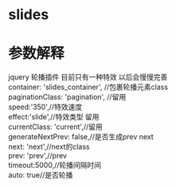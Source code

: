 # slides
# 参数解释
jquery 轮播插件 目前只有一种特效 以后会慢慢完善<br>
container: 'slides_container', //包裹轮播元素class<br>
paginationClass: 'pagination', //留用<br>
speed:'350',//特效速度<br>
effect:'slide',//特效类型 留用<br>
currentClass: 'current',//留用<br>
generateNextPrev: false,//是否生成prev next<br>
next: 'next',//next的class<br>
prev: 'prev',//prev<br>
timeout:5000,//轮播间隔时间<br>
auto: true//是否轮播<br>
